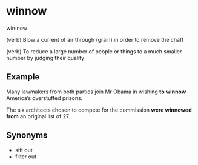 # winnow

win·now

(verb) Blow a current of air through (grain) in order to remove the chaff

(verb) To reduce a large number of people or things to a much smaller number by judging their quality

## Example

Many lawmakers from both parties join Mr Obama in wishing **to winnow** America’s overstuffed prisons.

The six architects chosen to compete for the commission **were winnowed from** an original list of 27.

## Synonyms

+ sift out
+ filter out
